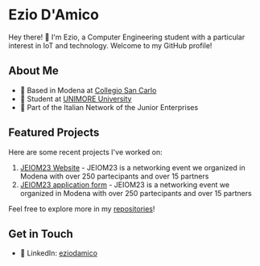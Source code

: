 # Ezio D'Amico

Hey there! 👋 I'm Ezio, a Computer Engineering student with a particular interest in IoT and technology. Welcome to my GitHub profile!

## About Me
- 🏡 Based in Modena at [Collegio San Carlo](https://www.fondazionesancarlo.it/collegio/)
- 🌱 Student at [UNIMORE University](https://www.unimore.it/)
- 🚀 Part of the Italian Network of the Junior Enterprises

## Featured Projects

Here are some recent projects I've worked on:

1. [JEIOM23 Website](https://www.jeiom23.it/) - JEIOM23 is a networking event we organized in Modena with over 250 partecipants and over 15 partners
2. [JEIOM23 application form](https://jeiom23-application-form.pages.dev/) - JEIOM23 is a networking event we organized in Modena with over 250 partecipants and over 15 partners

Feel free to explore more in my [repositories](https://github.com/ezio-damico?tab=repositories)!

## Get in Touch

- 🔗 LinkedIn: [eziodamico](https://www.linkedin.com/in/eziodamico/)



<!--
**ezio-damico/ezio-damico** is a ✨ _special_ ✨ repository because its `README.md` (this file) appears on your GitHub profile.

Here are some ideas to get you started:

- 🔭 I’m currently working on ...
- 🌱 I’m currently learning ...
- 👯 I’m looking to collaborate on ...
- 🤔 I’m looking for help with ...
- 💬 Ask me about ...
- 📫 How to reach me: ...
- 😄 Pronouns: ...
- ⚡ Fun fact: ...
-->
